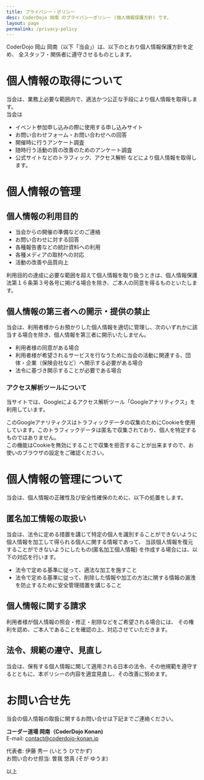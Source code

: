 ```yaml
---
title: プライバシー・ポリシー
desc: CoderDojo 岡南 のプライバシーポリシー (個人情報保護方針) です。
layout: page
permalink: /privacy-policy
---
```


CoderDojo 岡山 岡南（以下「当会」）は、以下のとおり個人情報保護方針を定め、
全スタッフ・関係者に遵守させるものとします。

# 個人情報の取得について
当会は、業務上必要な範囲内で、適法かつ公正な手段により個人情報を取得します。  
当会は
- イベント参加申し込みの際に使用する申し込みサイト
- お問い合わせフォーム・お問い合わせへの回答
- 開催時に行うアンケート調査
- 随時行う活動の質の改善のためのアンケート調査
- 公式サイトなどのトラフィック、アクセス解析
などにより個人情報を取得します。


# 個人情報の管理

## 個人情報の利用目的
- 当会からの開催の準備などのご連絡
- お問い合わせに対する回答
- 各種報告書などの統計資料への利用
- 各種メディアの取材への対応
- 活動の改善や品質向上

利用目的の達成に必要な範囲を超えて個人情報を取り扱うときは、個人情報保護法第１６条第３号各号に掲げる場合を除き、ご本人の同意を得るものといたします。

## 個人情報の第三者への開示・提供の禁止
当会は、利用者様からお預かりした個人情報を適切に管理し、次のいずれかに該当する場合を除き、個人情報を第三者に開示いたしません。

- 利用者様の同意がある場合
- 利用者様が希望されるサービスを行なうために当会の活動に関連する、団体・企業（保険会社など）へ開示する必要がある場合
- 法令に基づき開示することが必要である場合

### アクセス解析ツールについて

当サイトでは、Googleによるアクセス解析ツール「Googleアナリティクス」を利用しています。

このGoogleアナリティクスはトラフィックデータの収集のためにCookieを使用しています。このトラフィックデータは匿名で収集されており、個人を特定するものではありません。  
この機能はCookieを無効にすることで収集を拒否することが出来ますので、お使いのブラウザの設定をご確認ください。

# 個人情報の管理について
当会は、個人情報の正確性及び安全性確保のために、以下の処置をします。

## 匿名加工情報の取扱い
当会は、法令に定める措置を講じて特定の個人を識別することができないように個人情報を加工して得られる個人に関する情報であって、
当該個人情報を復元することができないようにしたもの(匿名加工個人情報) を作成する場合には、以下の対応を行います。

- 法令で定める基準に従って、適法な加工を施すこと
- 法令で定める基準に従って、削除した情報や加工の方法に関する情報の漏洩を防止するために安全管理措置を講じること

## 個人情報に関する請求
利用者様が個人情報の照会・修正・削除などをご希望される場合には、
その権利を認め、ご本人であることを確認の上、対応させていただきます。

## 法令、規範の遵守、見直し
当会は、保有する個人情報に関して適用される日本の法令、その他規範を遵守するとともに、本ポリシーの内容を適宜見直し、その改善に努めます。

# お問い合せ先
当会の個人情報の取扱に関するお問い合せは下記までご連絡ください。

**コーダー道場 岡南（CoderDojo Konan)**  
E-mail: [contact@coderdojo-konan.jp](/#contact)

代表者: 伊藤 秀一 (いとう ひでかず)  
お問い合わせ担当: 曽我 悠真 (そが ゆうま)

以上

